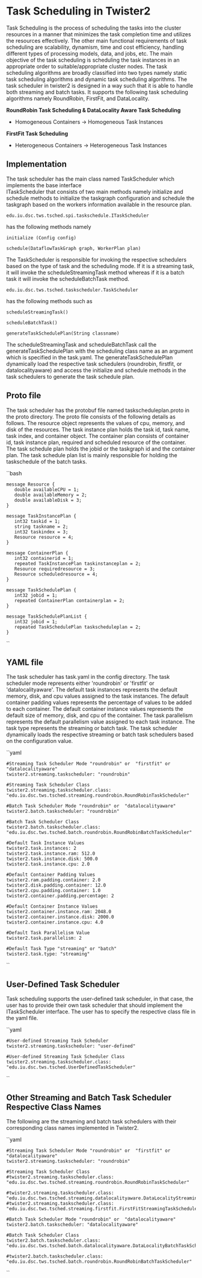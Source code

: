 # Task Scheduling in Twister2

Task Scheduling is the process of scheduling the tasks into the cluster resources in a manner that 
minimizes the task completion time and utilizes the resources effectively. The other main functional 
requirements of task scheduling are scalability, dynamism, time and cost efficiency, handling 
different types of processing models, data, and jobs, etc. The main objective of the task scheduling 
is scheduling the task instances in an appropriate order to suitable/appropriate cluster nodes. 
The task scheduling algorithms are broadly classified into two types namely static task scheduling 
algorithms and dynamic task scheduling algorithms. The task scheduler in twister2 is designed in a 
way such that it is able to handle both streaming and batch tasks. It supports the following task 
scheduling algorithms namely RoundRobin, FirstFit, and DataLocality. 

**RoundRobin Task Scheduling & DataLocality Aware Task Scheduling**
* Homogeneous Containers -> Homogeneous Task Instances

**FirstFit Task Scheduling**
* Heterogeneous Containers -> Heterogeneous Task Instances

## Implementation

The task scheduler has the main class named TaskScheduler which implements the base interface  
ITaskScheduler that consists of two main methods namely initialize and schedule methods to initialize
the taskgraph configuration and schedule the taskgraph based on the workers information available in
the resource plan.
          
    edu.iu.dsc.tws.tsched.spi.taskschedule.ITaskScheduler
    
has the following methods namely
    
    initialize (Config config)
    
    schedule(DataflowTaskGraph graph, WorkerPlan plan)
    
The TaskScheduler is responsible for invoking the respective schedulers based on the type of task 
and the scheduling mode. If it is a streaming task, it will invoke the scheduleStreamingTask method 
whereas if it is a batch task it will invoke the scheduleBatchTask method.

    edu.iu.dsc.tws.tsched.taskscheduler.TaskScheduler
    
has the following methods such as

    scheduleStreamingTask()
    
    scheduleBatchTask()
    
    generateTaskSchedulePlan(String classname)
    
The scheduleStreamingTask and scheduleBatchTask call the generateTaskSchedulePlan with the scheduling
class name as an argument which is specified in the task.yaml. The generateTaskSchedulePlan 
dynamically load the respective task schedulers (roundrobin, firstfit, or datalocalityaware) and 
access the initialize and schedule methods in the task schedulers to generate the task schedule plan.

## Proto file

The task scheduler has the protobuf file named taskscheduleplan.proto in the proto directory. The
proto file consists of the following details as follows. The resource object represents the values 
of cpu, memory, and disk of the resources. The task instance plan holds the task id, task name, task 
index, and container object. The container plan consists of container id, task instance plan, 
required and scheduled resource of the container. The task schedule plan holds the jobid or the
taskgraph id and the container plan. The task schedule plan list is mainly responsible for holding 
the taskschedule of the batch tasks. 

``bash
   
    message Resource {
       double availableCPU = 1;
       double availableMemory = 2;
       double availableDisk = 3;
    }
    
    message TaskInstancePlan {
       int32 taskid = 1;
       string taskname = 2;
       int32 taskindex = 3;
       Resource resource = 4;
    }
    
    message ContainerPlan {
       int32 containerid = 1;
       repeated TaskInstancePlan taskinstanceplan = 2;
       Resource requiredresource = 3;
       Resource scheduledresource = 4;
    }
    
    message TaskSchedulePlan {
       int32 jobid = 1;
       repeated ContainerPlan containerplan = 2;
    }
    
    message TaskSchedulePlanList {
       int32 jobid = 1;
       repeated TaskSchedulePlan taskscheduleplan = 2;
    }
``

## YAML file
The task scheduler has task.yaml in the config directory. The task scheduler mode represents either 
'roundrobin' or 'firstfit' or 'datalocalityaware'. The default task instances represents the 
default memory, disk, and cpu values assigned to the task instances. The default container padding 
values represents the percentage of values to be added to each container. The default container 
instance values represents the default size of memory, disk, and cpu of the container. The task
parallelism represents the default parallelism value assigned to each task instance. The task type 
represents the streaming or batch task. The task scheduler dynamically loads the respective streaming
or batch task schedulers based on the configuration value.
 
``yaml   
   
    #Streaming Task Scheduler Mode "roundrobin" or  "firstfit" or "datalocalityaware"
    twister2.streaming.taskscheduler: "roundrobin"
   
    #Streaming Task Scheduler Class 
    twister2.streaming.taskscheduler.class: "edu.iu.dsc.tws.tsched.streaming.roundrobin.RoundRobinTaskScheduler"
   
    #Batch Task Scheduler Mode "roundrobin" or  "datalocalityaware"
    twister2.batch.taskscheduler: "roundrobin"
   
    #Batch Task Scheduler Class
    twister2.batch.taskscheduler.class: "edu.iu.dsc.tws.tsched.batch.roundrobin.RoundRobinBatchTaskScheduler"
   
    #Default Task Instance Values
    twister2.task.instances: 2
    twister2.task.instance.ram: 512.0
    twister2.task.instance.disk: 500.0
    twister2.task.instance.cpu: 2.0
   
    #Default Container Padding Values
    twister2.ram.padding.container: 2.0
    twister2.disk.padding.container: 12.0
    twister2.cpu.padding.container: 1.0
    twister2.container.padding.percentage: 2
   
    #Default Container Instance Values
    twister2.container.instance.ram: 2048.0
    twister2.container.instance.disk: 2000.0
    twister2.container.instance.cpu: 4.0
      
    #Default Task Parallelism Value
    twister2.task.parallelism: 2
   
    #Default Task Type "streaming" or "batch"
    twister2.task.type: "streaming"
 ``

## User-Defined Task Scheduler

Task scheduling supports the user-defined task scheduler, in that case, the user has to provide
their own task scheduler that should implement the ITaskScheduler interface. The user has to specify 
the respective class file in the yaml file.

``yaml
 
    #User-defined Streaming Task Scheduler
    twister2.streaming.taskscheduler: "user-defined"

    #User-defined Streaming Task Scheduler Class
    twister2.streaming.taskscheduler.class: "edu.iu.dsc.tws.tsched.UserDefinedTaskScheduler"

 ``
 
## Other Streaming and Batch Task Scheduler Respective Class Names

The following are the streaming and batch task schedulers with their corresponding class names 
implemented in Twister2.

``yaml

    #Streaming Task Scheduler Mode "roundrobin" or  "firstfit" or "datalocalityaware"
    twister2.streaming.taskscheduler: "roundrobin"

    #Streaming Task Scheduler Class
    #twister2.streaming.taskscheduler.class: "edu.iu.dsc.tws.tsched.streaming.roundrobin.RoundRobinTaskScheduler"
        
    #twister2.streaming.taskscheduler.class: "edu.iu.dsc.tws.tsched.streaming.datalocalityaware.DataLocalityStreamingTaskScheduler  
    #twister2.streaming.taskscheduler.class: "edu.iu.dsc.tws.tsched.streaming.firstfit.FirstFitStreamingTaskScheduler"

    #Batch Task Scheduler Mode "roundrobin" or  "datalocalityaware"
    twister2.batch.taskscheduler: "datalocalityaware"
    
    #Batch Task Scheduler Class
    twister2.batch.taskscheduler.class: "edu.iu.dsc.tws.tsched.batch.datalocalityaware.DataLocalityBatchTaskScheduler"
    
    #twister2.batch.taskscheduler.class: "edu.iu.dsc.tws.tsched.batch.roundrobin.RoundRobinBatchTaskScheduler"
    
 ``
    